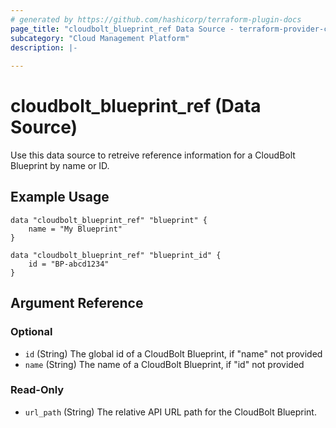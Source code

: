 ```yaml
---
# generated by https://github.com/hashicorp/terraform-plugin-docs
page_title: "cloudbolt_blueprint_ref Data Source - terraform-provider-cloudbolt"
subcategory: "Cloud Management Platform"
description: |-
  
---
```


# cloudbolt_blueprint_ref (Data Source)

Use this data source to retreive reference information for a CloudBolt Blueprint by name or ID. 

## Example Usage
```hcl
data "cloudbolt_blueprint_ref" "blueprint" {
    name = "My Blueprint"
}

data "cloudbolt_blueprint_ref" "blueprint_id" {
    id = "BP-abcd1234"
}
```

<!-- schema generated by tfplugindocs -->
## Argument Reference

### Optional

- `id` (String) The global id of a CloudBolt Blueprint, if "name" not provided
- `name` (String) The name of a CloudBolt Blueprint, if "id" not provided

### Read-Only

- `url_path` (String) The relative API URL path for the CloudBolt Blueprint.


